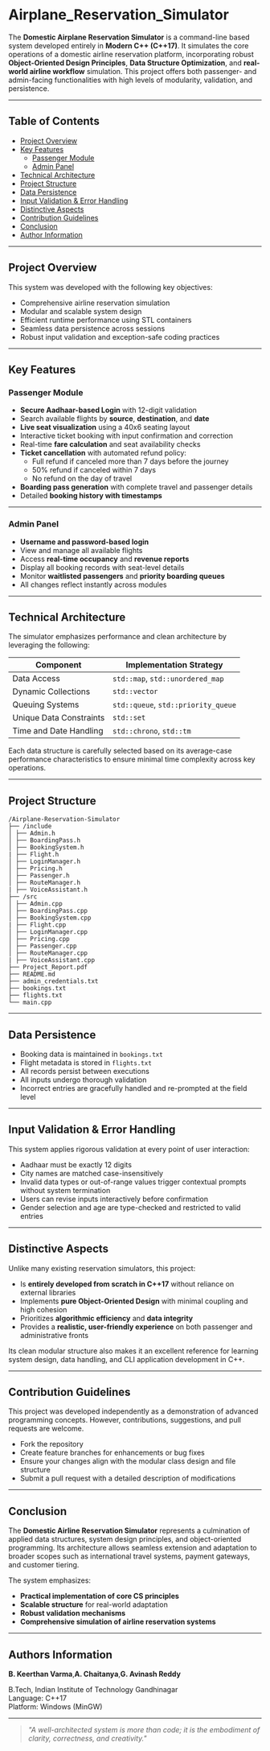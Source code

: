 # Airplane_Reservation_Simulator

The **Domestic Airplane Reservation Simulator** is a command-line based system developed entirely in **Modern C++ (C++17)**. It simulates the core operations of a domestic airline reservation platform, incorporating robust **Object-Oriented Design Principles**, **Data Structure Optimization**, and **real-world airline workflow** simulation. This project offers both passenger- and admin-facing functionalities with high levels of modularity, validation, and persistence.

---
## Table of Contents

- [Project Overview](#project-overview)
- [Key Features](#key-features)
  - [Passenger Module](#passenger-module)
  - [Admin Panel](#admin-panel)
- [Technical Architecture](#technical-architecture)
- [Project Structure](#project-structure)
- [Data Persistence](#data-persistence)
- [Input Validation & Error Handling](#input-validation--error-handling)
- [Distinctive Aspects](#distinctive-aspects)
- [Contribution Guidelines](#contribution-guidelines)
- [Conclusion](#conclusion)
- [Author Information](#author-information)

---
## Project Overview

This system was developed with the following key objectives:

- Comprehensive airline reservation simulation
- Modular and scalable system design
- Efficient runtime performance using STL containers
- Seamless data persistence across sessions
- Robust input validation and exception-safe coding practices

---

## Key Features

### Passenger Module

- **Secure Aadhaar-based Login** with 12-digit validation
- Search available flights by **source**, **destination**, and **date**
- **Live seat visualization** using a 40x6 seating layout
- Interactive ticket booking with input confirmation and correction
- Real-time **fare calculation** and seat availability checks
- **Ticket cancellation** with automated refund policy:
  - Full refund if canceled more than 7 days before the journey
  - 50% refund if canceled within 7 days
  - No refund on the day of travel
- **Boarding pass generation** with complete travel and passenger details
- Detailed **booking history with timestamps**

---

### Admin Panel

- **Username and password-based login**
- View and manage all available flights
- Access **real-time occupancy** and **revenue reports**
- Display all booking records with seat-level details
- Monitor **waitlisted passengers** and **priority boarding queues**
- All changes reflect instantly across modules

---

## Technical Architecture

The simulator emphasizes performance and clean architecture by leveraging the following:

|      Component          |      Implementation Strategy        |
|-------------------------|-------------------------------------|
| Data Access             | `std::map`, `std::unordered_map`    |
| Dynamic Collections     | `std::vector`                       |
| Queuing Systems         | `std::queue`, `std::priority_queue` |
| Unique Data Constraints | `std::set`                          |
| Time and Date Handling  | `std::chrono`, `std::tm`            |

Each data structure is carefully selected based on its average-case performance characteristics to ensure minimal time complexity across key operations.

---

## Project Structure
```
/Airplane-Reservation-Simulator
├── /include
│ ├── Admin.h
│ ├── BoardingPass.h
│ ├── BookingSystem.h
| ├── Flight.h
│ ├── LoginManager.h
│ ├── Pricing.h
│ ├── Passenger.h
│ ├── RouteManager.h
| ├── VoiceAssistant.h
├── /src
│ ├── Admin.cpp
│ ├── BoardingPass.cpp
│ ├── BookingSystem.cpp
| ├── Flight.cpp
│ ├── LoginManager.cpp
│ ├── Pricing.cpp
│ ├── Passenger.cpp
│ ├── RouteManager.cpp
| ├── VoiceAssistant.cpp
├── Project_Report.pdf
├── README.md
├── admin_credentials.txt
├── bookings.txt
├── flights.txt
└── main.cpp
```

---

## Data Persistence

- Booking data is maintained in `bookings.txt`
- Flight metadata is stored in `flights.txt`
- All records persist between executions
- All inputs undergo thorough validation
- Incorrect entries are gracefully handled and re-prompted at the field level

---

## Input Validation & Error Handling

This system applies rigorous validation at every point of user interaction:

- Aadhaar must be exactly 12 digits
- City names are matched case-insensitively
- Invalid data types or out-of-range values trigger contextual prompts without system termination
- Users can revise inputs interactively before confirmation
- Gender selection and age are type-checked and restricted to valid entries

---

## Distinctive Aspects

Unlike many existing reservation simulators, this project:

- Is **entirely developed from scratch in C++17** without reliance on external libraries
- Implements **pure Object-Oriented Design** with minimal coupling and high cohesion
- Prioritizes **algorithmic efficiency** and **data integrity**
- Provides a **realistic, user-friendly experience** on both passenger and administrative fronts

Its clean modular structure also makes it an excellent reference for learning system design, data handling, and CLI application development in C++.

---

## Contribution Guidelines

This project was developed independently as a demonstration of advanced programming concepts. However, contributions, suggestions, and pull requests are welcome.

- Fork the repository
- Create feature branches for enhancements or bug fixes
- Ensure your changes align with the modular class design and file structure
- Submit a pull request with a detailed description of modifications

---

## Conclusion

The **Domestic Airline Reservation Simulator** represents a culmination of applied data structures, system design principles, and object-oriented programming. Its architecture allows seamless extension and adaptation to broader scopes such as international travel systems, payment gateways, and customer tiering.

The system emphasizes:

- **Practical implementation of core CS principles**
- **Scalable structure** for real-world adaptation
- **Robust validation mechanisms**
- **Comprehensive simulation of airline reservation systems**

---

## Authors Information

**B. Keerthan Varma**,**A. Chaitanya**,**G. Avinash Reddy**

B.Tech, Indian Institute of Technology Gandhinagar  
Language: C++17  
Platform: Windows (MinGW)  


---

> *"A well-architected system is more than code; it is the embodiment of clarity, correctness, and creativity."*
